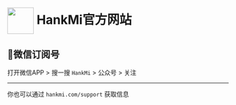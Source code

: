 
# [<img src="https://www.hankmi.com/favicon.ico" width="60" height="60" align="center" />](https://www.hankmi.com) HankMi官方网站
## 📣微信订阅号
打开微信APP > 搜一搜 `HankMi` > 公众号 > 关注  

***

你也可以通过 `hankmi.com/support` 获取信息
